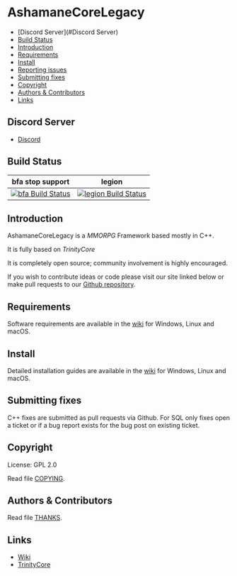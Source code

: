 # AshamaneCoreLegacy

* [Discord Server](#Discord Server)
* [Build Status](#build-status)
* [Introduction](#introduction)
* [Requirements](#requirements)
* [Install](#install)
* [Reporting issues](#reporting-issues)
* [Submitting fixes](#submitting-fixes)
* [Copyright](#copyright)
* [Authors &amp; Contributors](#authors--contributors)
* [Links](#links)


## Discord Server

* [Discord](https://discord.gg/kxRA8ks)

## Build Status

bfa stop support | legion
:------------: | :------------:
[![bfa Build Status](https://travis-ci.com/ReyDonovan/AshamaneCoreLegacy.svg?branch=bfa)](https://travis-ci.com/ReyDonovan/AshamaneCore) | [![legion Build Status](https://travis-ci.com/ReyDonovan/AshamaneCoreLegacy.svg?branch=legion)](https://travis-ci.com/ReyDonovan/AshamaneCore)

## Introduction

AshamaneCoreLegacy is a *MMORPG* Framework based mostly in C++.

It is fully based on *TrinityCore*

It is completely open source; community involvement is highly encouraged.

If you wish to contribute ideas or code please visit our site linked below or
make pull requests to our [Github repository](https://github.com/ReyDonovan/AshamaneCoreLegacy/pulls).

## Requirements

Software requirements are available in the [wiki](https://www.trinitycore.info/display/tc/Requirements) for
Windows, Linux and macOS.

## Install

Detailed installation guides are available in the [wiki](https://www.trinitycore.info/display/tc/Installation+Guide) for
Windows, Linux and macOS.

## Submitting fixes

C++ fixes are submitted as pull requests via Github.
For SQL only fixes open a ticket or if a bug report exists for the bug post on existing ticket.

## Copyright

License: GPL 2.0

Read file [COPYING](COPYING).

## Authors &amp; Contributors

Read file [THANKS](THANKS).

## Links

* [Wiki](https://www.trinitycore.info)
* [TrinityCore](https://www.trinitycore.org/)
